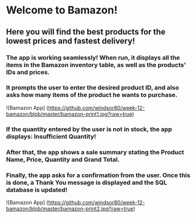 # Welcome to Bamazon!
## Here you will find the best products for the lowest prices and fastest delivery!

### The app is working seamlessly! When run, it displays all the items in the Bamazon inventory table, as well as the products' IDs and prices.

### It prompts the user to enter the desired product ID, and also asks how many items of the product he wants to purchase.

![Bamazon App] (https://github.com/windsor80/week-12-bamazon/blob/master/bamazon-print1.jpg?raw=true)

### If the quantity entered by the user is not in stock, the app displays: Insufficient Quantity!

### After that, the app shows a sale summary stating the Product Name, Price, Quantity and Grand Total.

### Finally, the app asks for a confirmation from the user. Once this is done, a Thank You message is displayed and the SQL database is updated!

![Bamazon App] (https://github.com/windsor80/week-12-bamazon/blob/master/bamazon-print2.jpg?raw=true)
